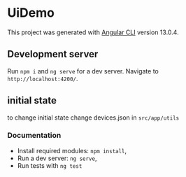 # UiDemo

This project was generated with [Angular CLI](https://github.com/angular/angular-cli) version 13.0.4.

## Development server

Run `npm i` and `ng serve` for a dev server. Navigate to `http://localhost:4200/`.

## initial state

to change initial state change devices.json in `src/app/utils`

### Documentation

- Install required modules: `npm install`, 
- Run a dev server: `ng serve`, 
- Run tests with `ng test`
